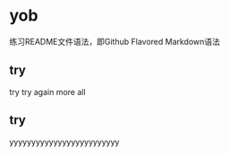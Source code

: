 # yob

练习README文件语法，即Github Flavored Markdown语法


try
------

try 
try again
more
all

try
------

yyyyyyyyyyyyyyyyyyyyyyyyy
